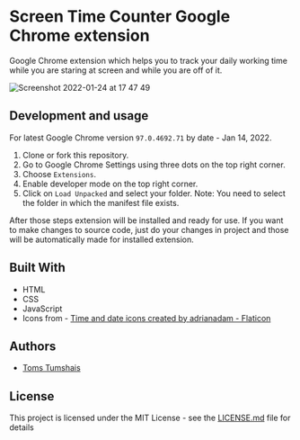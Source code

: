 # Screen Time Counter Google Chrome extension
Google Chrome extension which helps you to track your daily working time while you are staring at screen and while you are off of it.

![Screenshot 2022-01-24 at 17 47 49](https://user-images.githubusercontent.com/4901997/150815916-9e117dba-5ca1-4e29-9df7-4a32a23166d3.png)


## Development and usage
For latest Google Chrome version `97.0.4692.71` by date - Jan 14, 2022.

1. Clone or fork this repository.
2. Go to Google Chrome Settings using three dots on the top right corner.
3. Choose `Extensions`.
4. Enable developer mode on the top right corner.
5. Click on `Load Unpacked` and select your folder.
Note: You need to select the folder in which the manifest file exists.

After those steps extension will be installed and ready for use. 
If you want to make changes to source code, just do your changes in project and those will be automatically made for installed extension.

## Built With

* HTML
* CSS
* JavaScript
* Icons from - <a href="https://www.flaticon.com/free-icons/time-and-date" title="time and date icons">Time and date icons created by adrianadam - Flaticon</a>

## Authors

* [Toms Tumshais](https://github.com/tomstumshais)

## License

This project is licensed under the MIT License - see the [LICENSE.md](LICENSE.md) file for details
